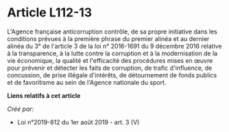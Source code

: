 # Article L112-13

L'Agence française anticorruption contrôle, de sa propre initiative dans les conditions prévues à la première phrase du
premier alinéa et au dernier alinéa du 3° de l'article 3 de la loi n° 2016-1691 du 9 décembre 2016 relative à la
transparence, à la lutte contre la corruption et à la modernisation de la vie économique, la qualité et l'efficacité des
procédures mises en œuvre pour prévenir et détecter les faits de corruption, de trafic d'influence, de concussion, de prise
illégale d'intérêts, de détournement de fonds publics et de favoritisme au sein de l'Agence nationale du sport.

**Liens relatifs à cet article**

_Créé par_:

  - Loi n°2019-812 du 1er août 2019 - art. 3 (V)
